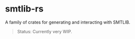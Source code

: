 # smtlib-rs

A family of crates for generating and interacting with SMTLIB.

> Status: Currently very WIP.
